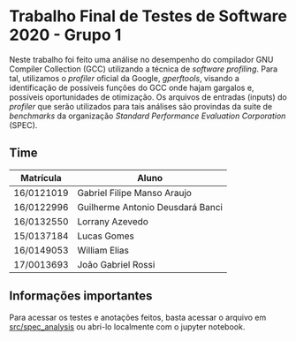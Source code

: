 # Trabalho Final de Testes de Software 2020 - Grupo 1

Neste trabalho foi feito uma análise no desempenho do compilador GNU Compiler Collection (GCC) utilizando a técnica de *software profiling*. Para tal, utilizamos o *profiler* oficial da Google, *gperftools*,  visando a identificação de possíveis funções do GCC onde hajam gargalos e, possíveis oportunidades de otimização. Os arquivos de entradas (inputs) do *profiler* que serão utilizados para tais análises são provindas da suite de *benchmarks* da organização *Standard Performance Evaluation Corporation* (SPEC).

## Time
| Matrícula |                             Aluno |
|------------|----------------------------------|
| 16/0121019 |      Gabriel Filipe Manso Araujo |
| 16/0122996 | Guilherme Antonio Deusdará Banci |
| 16/0132550 |                  Lorrany Azevedo |
| 15/0137184 |                      Lucas Gomes |
| 16/0149053 |                    William Elias |
| 17/0013693 |               João Gabriel Rossi |

## Informações importantes

Para acessar os testes e anotações feitos, basta acessar o arquivo em [src/spec_analysis](https://github.com/fga-verival/2020-1Grupo1/blob/main/src/spec_analysis.ipynb) ou abri-lo localmente com o jupyter notebook.
